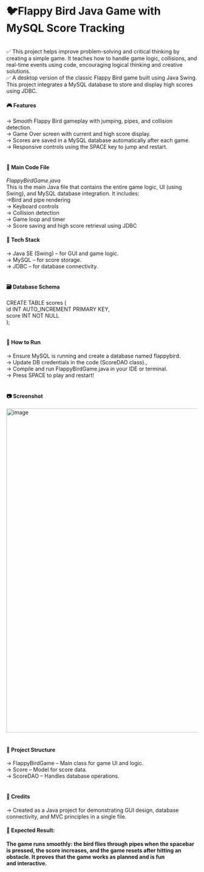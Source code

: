 # 🐦Flappy Bird Java Game with MySQL Score Tracking
<br>
</H4>✅ This project helps improve problem-solving and critical thinking by creating a simple game. It teaches how to handle game logic, collisions, and real-time events using code, encouraging logical thinking and creative solutions.
<BR>
✅ A desktop version of the classic Flappy Bird game built using Java Swing. This project integrates a MySQL database to store and display high scores using JDBC.
<br></H4>

<H4>🎮 Features</H4>

->  Smooth Flappy Bird gameplay with jumping, pipes, and collision detection.
<BR>
-> Game Over screen with current and high score display.
<BR>
-> Scores are saved in a MySQL database automatically after each game.
<BR>
-> Responsive controls using the SPACE key to jump and restart.
<BR>
<BR>
<h4>📄 Main Code File </h4>
<i>FlappyBirdGame.java</i>
<br>
This is the main Java file that contains the entire game logic, UI (using Swing), and MySQL database integration. It includes:
<br>
->Bird and pipe rendering
<br>
-> Keyboard controls
<br>
-> Collision detection
<br>
-> Game loop and timer
<br>
-> Score saving and high score retrieval using JDBC
<br>
<H4>🧱 Tech Stack</H4>
-> Java SE (Swing) – for GUI and game logic.
<BR>
-> MySQL – for score storage.
<BR>
-> JDBC – for database connectivity.
<BR>
<BR>
<H4>🗃️ Database Schema</H4>

CREATE TABLE scores (<BR>
  id INT AUTO_INCREMENT PRIMARY KEY,<BR>
  score INT NOT NULL<BR>
);<BR>
<BR>
<H4>🚀 How to Run</H4>

-> Ensure MySQL is running and create a database named flappybird.
<BR>
-> Update DB credentials in the code (ScoreDAO class).,
<BR>
-> Compile and run FlappyBirdGame.java in your IDE or terminal.
<BR>
-> Press SPACE to play and restart!
<BR>
<BR>
<H4>📷 Screenshot</H4>

<img width="854" alt="image" src="https://github.com/user-attachments/assets/b6a6a753-efa6-46aa-adf0-fc3b49e3718e" />
<BR>
<BR>
<H4>📁 Project Structure </H4>
-> FlappyBirdGame – Main class for game UI and logic.
<BR>
-> Score – Model for score data.
<BR>
-> ScoreDAO – Handles database operations.
<BR>
<BR>
<H4>🏁 Credits</H4>
-> Created as a Java project for demonstrating GUI design, database connectivity, and MVC principles in a single file.
<BR>
<H4>🎯 Expected Result:</H4>
<B>The game runs smoothly: the bird flies through pipes when the spacebar is pressed, the score increases, and the game resets after hitting an obstacle. It proves that the game works as planned and is fun and interactive.
